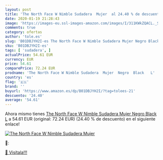 ```yaml
---
layout: post
title: 'The North Face W Nimble Sudadera  Mujer  al 24.40 % de descuento'
date: 2020-01-19 21:28:43
image: 'https://images-eu.ssl-images-amazon.com/images/I/311KWkZQACL._SL400_.jpg'
comments: true
category: ofertas
author: 'tole.es'
slug: 'B01DBJYH2I-es The North Face W Nimble Sudadera Mujer Negro Black L'
sku: 'B01DBJYH2I-es'
tags: [ 'sudadera', ]
actualPrice: 54.61 EUR
currency: EUR
price: 54.61
comparePrice: 72.24 EUR
prodname: 'The North Face W Nimble Sudadera  Mujer  Negro  Black   L'
country: 'es'
flag: '🇪🇸'
brand: ''
buyurl: 'https://www.amazon.es/dp/B01DBJYH2I/?tag=tolees-21'
descuento: '24.40'
average: '54.61'
---
```


Ahora mismo tienes [The North Face W Nimble Sudadera  Mujer  Negro  Black   L](https://www.amazon.es/dp/B01DBJYH2I/?tag=tolees-21) a 54.61 EUR (original: 72.24 EUR) (24.40 %  de descuento) en el siguiente enlace!

[![The North Face W Nimble Sudadera  Mujer ](https://images-eu.ssl-images-amazon.com/images/I/311KWkZQACL._SL400_.jpg)](https://www.amazon.es/dp/B01DBJYH2I/?tag=tolees-21)

🔎:


[🛒 Visítala!!!](https://www.amazon.es/dp/B01DBJYH2I/?tag=tolees-21)
